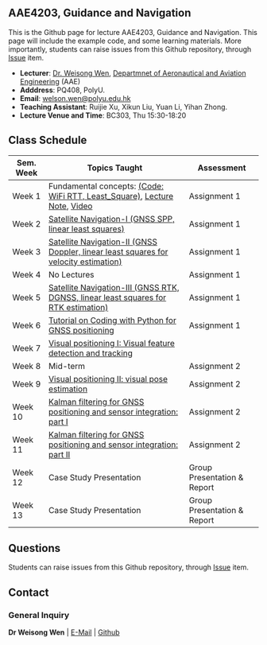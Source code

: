 <!-- <font  size=6><b><center>PolyU_AAE4203</center></b></font> -->

## AAE4203, Guidance and Navigation

This is the Github page for lecture AAE4203, Guidance and Navigation. This page will include the example code, and some learning materials. More importantly, students can raise issues from this Github repository, through [Issue](https://github.com/weisongwen/AAE4203-2425S1/issues) item.


- **Lecturer**: [Dr. Weisong Wen](https://www.polyu.edu.hk/aae/people/academic-staff/dr-wen-weisong/), [Departmnet of Aeronautical and Aviation Engineering](https://www.polyu.edu.hk/aae/) (AAE)
- **Adddress**: PQ408, PolyU. 
- **Email**: welson.wen@polyu.edu.hk
- **Teaching Assistant**: Ruijie Xu, Xikun Liu, Yuan Li, Yihan Zhong. 
- **Lecture Venue and Time**: BC303, Thu 15:30-18:20

## Class Schedule

| Sem. Week | Topics Taught | Assessment |
|-----------|---------------|------------|
| Week 1    | Fundamental concepts: [(Code: WiFi RTT, Least_Square)](https://github.com/weisongwen/AAE4203-2425S1/tree/main/Sample_Codes/Wifi_RTT), [Lecture Note](https://github.com/weisongwen/AAE4203-2425S1/blob/main/Lecture_Notes/Week%201%20%5BFundermental%20Concepts%5D%20Dr.%20Weisong%20Wen%20(20240904).pdf), [Video](https://github.dev/weisongwen/AAE4203-2425S1/tree/main)| Assignment 1 |
| Week 2    | [Satellite Navigation-I (GNSS SPP, linear least squares)](http://google.com) | Assignment 1 |
| Week 3    | [Satellite Navigation-II (GNSS Doppler, linear least squares for velocity estimation)](http://google.com) | Assignment 1 |
| Week 4    | No Lectures | Assignment 1 |
| Week 5    | [Satellite Navigation-III (GNSS RTK, DGNSS, linear least squares for RTK estimation)](http://google.com) | Assignment 1 |
| Week 6    | [Tutorial on Coding with Python for GNSS positioning](http://google.com) | Assignment 1 |
| Week 7    | [Visual positioning I: Visual feature detection and tracking](http://google.com) |  |
| Week 8    | Mid-term | Assignment 2 |
| Week 9    | [Visual positioning II: visual pose estimation](http://google.com) | Assignment 2 |
| Week 10   | [Kalman filtering for GNSS positioning and sensor integration: part I](http://google.com) | Assignment 2 |
| Week 11   | [Kalman filtering for GNSS positioning and sensor integration: part II](http://google.com) | Assignment 2 |
| Week 12   | Case Study Presentation | Group Presentation & Report |
| Week 13   | Case Study Presentation | Group Presentation & Report |

## Questions
Students can raise issues from this Github repository, through [Issue](https://github.com/weisongwen/AAE4203-2425S1/issues) item.
  
<!-- ## Students Tasks -->

## Contact
### General Inquiry
**Dr Weisong Wen** | [E-Mail](welson.wen@polyu.edu.hk) | [Github](https://github.com/weisongwen)

